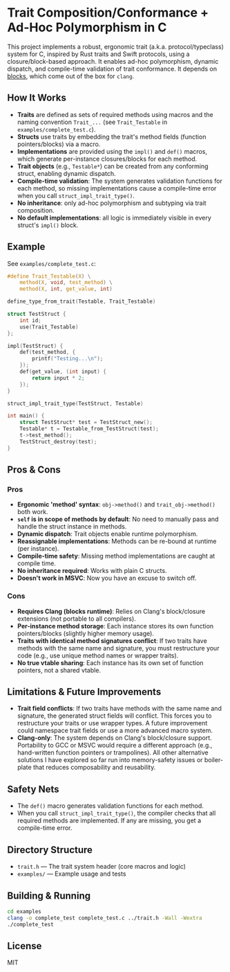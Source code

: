 # Trait Composition/Conformance + Ad-Hoc Polymorphism in C

This project implements a robust, ergonomic trait (a.k.a. protocol/typeclass) system for C, inspired by Rust traits and Swift protocols, using a closure/block-based approach. It enables ad-hoc polymorphism, dynamic dispatch, and compile-time validation of trait conformance. It depends on [blocks](https://en.wikipedia.org/wiki/Blocks_(C_language_extension)), which come out of the box for `clang`.

## How It Works

- **Traits** are defined as sets of required methods using macros and the naming convention `Trait_...` (see `Trait_Testable` in `examples/complete_test.c`).
- **Structs** use traits by embedding the trait's method fields (function pointers/blocks) via a macro.
- **Implementations** are provided using the `impl()` and `def()` macros, which generate per-instance closures/blocks for each method.
- **Trait objects** (e.g., `Testable*`) can be created from any conforming struct, enabling dynamic dispatch.
- **Compile-time validation**: The system generates validation functions for each method, so missing implementations cause a compile-time error when you call `struct_impl_trait_type()`.
- **No inheritance**: only ad-hoc polymorphism and subtyping via trait composition.
- **No default implementations**: all logic is immediately visible in every struct's `impl()` block.

## Example

See `examples/complete_test.c`:

```c
#define Trait_Testable(X) \
    method(X, void, test_method) \
    method(X, int, get_value, int)

define_type_from_trait(Testable, Trait_Testable)

struct TestStruct {
    int id;
    use(Trait_Testable)
};

impl(TestStruct) {
    def(test_method, {
        printf("Testing...\n");
    });
    def(get_value, (int input) {
        return input * 2;
    });
}

struct_impl_trait_type(TestStruct, Testable)

int main() {
    struct TestStruct* test = TestStruct_new();
    Testable* t = Testable_from_TestStruct(test);
    t->test_method();
    TestStruct_destroy(test);
}
```

## Pros & Cons 

### Pros
- **Ergonomic 'method' syntax**: `obj->method()` and `trait_obj->method()` both work.
- **`self` is in scope of methods by default**: No need to manually pass and handle the struct instance in methods.
- **Dynamic dispatch**: Trait objects enable runtime polymorphism.
- **Reassignable implementations**: Methods can be re-bound at runtime (per instance).
- **Compile-time safety**: Missing method implementations are caught at compile time.
- **No inheritance required**: Works with plain C structs.
- **Doesn't work in MSVC**: Now you have an excuse to switch off.

### Cons
- **Requires Clang (blocks runtime)**: Relies on Clang's block/closure extensions (not portable to all compilers).
- **Per-instance method storage**: Each instance stores its own function pointers/blocks (slightly higher memory usage).
- **Traits with identical method signatures conflict**: If two traits have methods with the same name and signature, you must restructure your code (e.g., use unique method names or wrapper traits).
- **No true vtable sharing**: Each instance has its own set of function pointers, not a shared vtable.

## Limitations & Future Improvements

- **Trait field conflicts**: If two traits have methods with the same name and signature, the generated struct fields will conflict. This forces you to restructure your traits or use wrapper types. A future improvement could namespace trait fields or use a more advanced macro system.
- **Clang-only**: The system depends on Clang's block/closure support. Portability to GCC or MSVC would require a different approach (e.g., hand-written function pointers or trampolines). All other alternative solutions I have explored so far run into memory-safety issues or boiler-plate that reduces composability and reusability.

## Safety Nets

- The `def()` macro generates validation functions for each method.
- When you call `struct_impl_trait_type()`, the compiler checks that all required methods are implemented. If any are missing, you get a compile-time error.

## Directory Structure

- `trait.h` — The trait system header (core macros and logic)
- `examples/` — Example usage and tests

## Building & Running

```sh
cd examples
clang -o complete_test complete_test.c ../trait.h -Wall -Wextra
./complete_test
```

## License
MIT
